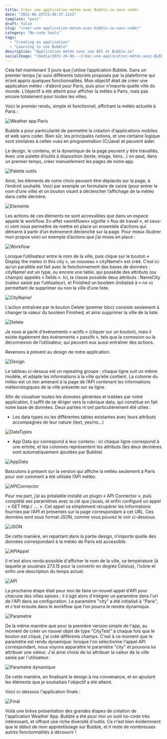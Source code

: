 ```yaml
---
title: Créer une application météo avec Bubble.io sans coder
date: "2021-06-25T23:46:37.121Z"
template: "post"
draft: false
slug: "creer-une-application-meteo-avec-bubble-io-sans-coder"
category: "No-code tools"
tags:
  - "Creating an application"
  - "Learning to use Bubble"
description: "Application météo avec une API et Bubble.io"
socialImage: "/media/2021-24-06---Créer-une-application-météo-avec-Bubble-io-sans-coder/FinalApp.png"
---
```


Cela fait maintenant 3 jours que j’utilise l’application Bubble. Dans un premier temps j’ai suivi différents tutoriels proposés par la plateforme qui m’ont appris quelques fonctionnalités. Mon objectif était de créer une application météo : d’abord pour Paris, puis pour n’importe quelle ville du monde. L’objectif a été atteint pour afficher la météo à Paris, mais pas encore totalement pour toutes les villes. 

Voici le premier rendu, simple et fonctionnel, affichant la météo actuelle à Paris :

![Weather app Paris](/media/2021-24-06---Créer-une-application-météo-avec-Bubble-io-sans-coder/weatherAppParis.PNG)
 
Bubble a pour particularité de permettre la création d'applications mobiles et web sans coder. Bien sûr, les principales notions, et une certaine logique sont similaires à celles vues en programmation (C/Java) et peuvent aider. 

Le design, le contenu, et la dynamique de la page peuvent y être travaillés. Avec une palette d’outils à disposition (texte, image, liens…) on peut, dans un premier temps, créer manuellement les pages de notre app. 

![Palette outils](/media/2021-24-06---Créer-une-application-météo-avec-Bubble-io-sans-coder/paletteOutils.PNG)
 

Ainsi, les éléments de notre choix peuvent être déplacés sur la page, à l’endroit souhaité. Voici par exemple un formulaire de saisie (pour entrer le nom d’une ville) et un bouton visant à déclencher l’affichage de la météo dans cette dernière.

![Elements](/media/2021-24-06---Créer-une-application-météo-avec-Bubble-io-sans-coder/elements.PNG)
 
Les actions de ces éléments ne sont accessibles que dans un espace appelé le workflow. En effet «workflows» signifie « flux de travail », et ceux-ci vont nous permettre de mettre en place un ensemble d’actions qui démarre à partir d’un événement déclenché sur la page. Pour mieux illustrer mon propos voici un exemple d’actions que j’ai mises en place :

![Workflow](/media/2021-24-06---Créer-une-application-météo-avec-Bubble-io-sans-coder/workflowStructure.PNG)
 
Lorsque l’utilisateur entre le nom de la ville, puis clique sur le bouton « Display the meteo in this city », un nouveau « cityName!» est créé. C’est ici qu’un parallèle est fait avec le fonctionnement des bases de données : cityName! est un type, ou encore une table, qui possède des attributs (ou champs) appelés « fields ». Ici, la classe possède deux attributs : NameCity (valeur saisie par l’utilisateur), et Finished un booléen (initialisé à « no ») permettant de supprimer ou non la ville d’une liste.

![CityName!](/media/2021-24-06---Créer-une-application-météo-avec-Bubble-io-sans-coder/classeCityName.PNG)


L’action entraînée par le bouton Delete (premier bloc) consiste seulement à changer la valeur du booléen Finished, et ainsi supprimer la ville de la liste.

![Delete](/media/2021-24-06---Créer-une-application-météo-avec-Bubble-io-sans-coder/boutonDelete.PNG)

Je vous ai parlé d'événements « actifs » (cliquer sur un bouton), mais il existe également des événements « passifs », tels que la connexion ou la déconnexion de l’utilisateur, qui peuvent eux aussi entraîner des actions.
 
Revenons à présent au design de notre application.

![Design](/media/2021-24-06---Créer-une-application-météo-avec-Bubble-io-sans-coder/designApp.PNG)
 
Le tableau ci-dessus est un repeating groupe : chaque ligne suit un même modèle, et adapte les informations à la ville qu’elle contient. La colonne du milieu est un lien amenant à la page de l’API contenant les informations météorologiques de la ville présente sur sa ligne.

Afin de visualiser toutes les données générées et traitées par notre application, il suffit de se diriger vers la rubrique data, qui constitue en fait notre base de données. Deux parties m'ont particulièrement été utiles :

- Les data types ou les différentes tables existantes avec leurs attributs accompagnés de leur nature (text, yes/no...)

![DataTypes](/media/2021-24-06---Créer-une-application-météo-avec-Bubble-io-sans-coder/DataTypes.PNG)

- App Data qui correspond à leur contenu : ici chaque ligne correspond à une entrée, et les colonnes représentent les attributs (les deux dernières sont automatiquement ajoutées par Bubble)

![AppData](/media/2021-24-06---Créer-une-application-météo-avec-Bubble-io-sans-coder/AppData.PNG)

Basculons à présent sur la version qui affiche la météo seulement à Paris pour voir comment a été utilisée l’API météo. 

![APIConnector](/media/2021-24-06---Créer-une-application-météo-avec-Bubble-io-sans-coder/APIConnector.PNG)
 
Pour ma part, j’ai au préalable installé un plugin « API Connector », puis complété ses paramètres avec la clé que j’avais, et enfin configuré un appel : « GET http:/ …. ». Cet appel va simplement récupérer les informations fournies par l’API et présentes sur la page correspondant à cet URL. Ces données sont sous format JSON, comme vous pouvez le voir ci-dessous.


![JSON](/media/2021-24-06---Créer-une-application-météo-avec-Bubble-io-sans-coder/JSONParis.PNG)
 
De cette manière, en repartant dans la partie design, n’importe quelle des données correspondant à la météo de Paris est accessible.

![APIAppel](/media/2021-24-06---Créer-une-application-météo-avec-Bubble-io-sans-coder/APIAppel.PNG)
 

Il m'est alors rendu possible d'afficher le nom de la ville, sa température (à laquelle je soustrais 273.15 pour la convertir en degrés Celsius), l’icône et enfin une description du temps actuel.

![API](/media/2021-24-06---Créer-une-application-météo-avec-Bubble-io-sans-coder/composantsAPI.PNG)

La prochaine étape était pour moi de faire un nouvel appel d'API pour chacune des villes saisies : il s'agit alors d'intégrer un paramètre dans l'url de l'API dans sa configuration. Le paramètre "city" a été initialisé à "Paris", et c'est ensuite dans le workflow que l'on pourra le rendre dynamique.

![Parametre](/media/2021-24-06---Créer-une-application-météo-avec-Bubble-io-sans-coder/APIParameter.png)

De la même manière que pour la première version simple de l'app, au moment de créer un nouvel objet de type "CityTest" à chaque fois que le bouton est cliqué, j'ai créé différents champs. C'est à ce moment que le paramètre est rendu dynamique: lorsque l'on sélectionne l'appel API correspondant, nous voyons apparaître le paramètre "city" et pouvons lui attribuer une valeur. J'ai ainsi choisi de lui attribuer la valeur de la ville saisie par l'utilisateur. 

![Parametre dynamique](/media/2021-24-06---Créer-une-application-météo-avec-Bubble-io-sans-coder/DynamicParameter.png)

De cette manière, en finalisant le design à ma convenance, et en ajoutant les éléments que je souhaitais l'objectif a été atteint.

Voici ci-dessous l'application finale :

![Final](/media/2021-24-06---Créer-une-application-météo-avec-Bubble-io-sans-coder/FinalApp.png)


Voila une brève présentation des grandes étapes de création de l'application Weather App. Bubble a été pour moi un outil no-code très intéressant, et offrant une riche diversité d'outils. Ce n'est bien évidemment que le début de mon apprentissage sur Bubble, et il reste de nombreuses autres fonctionnalités à découvrir !


